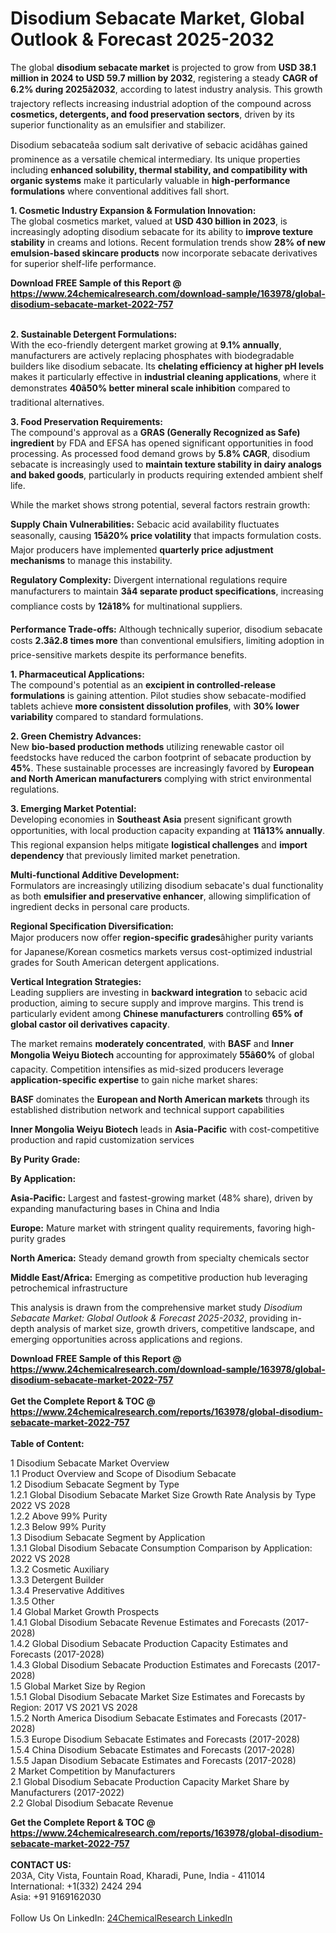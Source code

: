<h1>Disodium Sebacate Market, Global Outlook &amp; Forecast 2025-2032</h1><p>The global <strong>disodium sebacate market</strong> is projected to grow from <strong>USD 38.1 million in 2024 to USD 59.7 million by 2032</strong>, registering a steady <strong>CAGR of 6.2% during 2025â2032</strong>, according to latest industry analysis. This growth trajectory reflects increasing industrial adoption of the compound across <strong>cosmetics, detergents, and food preservation sectors</strong>, driven by its superior functionality as an emulsifier and stabilizer.</p><p>Disodium sebacateâa sodium salt derivative of sebacic acidâhas gained prominence as a versatile chemical intermediary. Its unique properties including <strong>enhanced solubility, thermal stability, and compatibility with organic systems</strong> make it particularly valuable in <strong>high-performance formulations</strong> where conventional additives fall short.</p><p><strong>1. Cosmetic Industry Expansion &amp; Formulation Innovation:</strong><br>
The global cosmetics market, valued at <strong>USD 430 billion in 2023</strong>, is increasingly adopting disodium sebacate for its ability to <strong>improve texture stability</strong> in creams and lotions. Recent formulation trends show <strong>28% of new emulsion-based skincare products</strong> now incorporate sebacate derivatives for superior shelf-life performance.</p><div><b>Download FREE Sample of this Report @ 
            <a href="https://www.24chemicalresearch.com/download-sample/163978/global-disodium-sebacate-market-2022-757">
            https://www.24chemicalresearch.com/download-sample/163978/global-disodium-sebacate-market-2022-757</a></b></div><br><p><strong>2. Sustainable Detergent Formulations:</strong><br>
With the eco-friendly detergent market growing at <strong>9.1% annually</strong>, manufacturers are actively replacing phosphates with biodegradable builders like disodium sebacate. Its <strong>chelating efficiency at higher pH levels</strong> makes it particularly effective in <strong>industrial cleaning applications</strong>, where it demonstrates <strong>40â50% better mineral scale inhibition</strong> compared to traditional alternatives.</p><p><strong>3. Food Preservation Requirements:</strong><br>
The compound's approval as a <strong>GRAS (Generally Recognized as Safe) ingredient</strong> by FDA and EFSA has opened significant opportunities in food processing. As processed food demand grows by <strong>5.8% CAGR</strong>, disodium sebacate is increasingly used to <strong>maintain texture stability in dairy analogs and baked goods</strong>, particularly in products requiring extended ambient shelf life.</p><p>While the market shows strong potential, several factors restrain growth:</p><p><strong>Supply Chain Vulnerabilities:</strong> Sebacic acid availability fluctuates seasonally, causing <strong>15â20% price volatility</strong> that impacts formulation costs. Major producers have implemented <strong>quarterly price adjustment mechanisms</strong> to manage this instability.</p><p><strong>Regulatory Complexity:</strong> Divergent international regulations require manufacturers to maintain <strong>3â4 separate product specifications</strong>, increasing compliance costs by <strong>12â18%</strong> for multinational suppliers.</p><p><strong>Performance Trade-offs:</strong> Although technically superior, disodium sebacate costs <strong>2.3â2.8 times more</strong> than conventional emulsifiers, limiting adoption in price-sensitive markets despite its performance benefits.</p><p><strong>1. Pharmaceutical Applications:</strong><br>
The compound's potential as an <strong>excipient in controlled-release formulations</strong> is gaining attention. Pilot studies show sebacate-modified tablets achieve <strong>more consistent dissolution profiles</strong>, with <strong>30% lower variability</strong> compared to standard formulations.</p><p><strong>2. Green Chemistry Advances:</strong><br>
New <strong>bio-based production methods</strong> utilizing renewable castor oil feedstocks have reduced the carbon footprint of sebacate production by <strong>45%</strong>. These sustainable processes are increasingly favored by <strong>European and North American manufacturers</strong> complying with strict environmental regulations.</p><p><strong>3. Emerging Market Potential:</strong><br>
Developing economies in <strong>Southeast Asia</strong> present significant growth opportunities, with local production capacity expanding at <strong>11â13% annually</strong>. This regional expansion helps mitigate <strong>logistical challenges</strong> and <strong>import dependency</strong> that previously limited market penetration.</p><p><strong>Multi-functional Additive Development:</strong><br>
	Formulators are increasingly utilizing disodium sebacate's dual functionality as both <strong>emulsifier and preservative enhancer</strong>, allowing simplification of ingredient decks in personal care products.</p><p><strong>Regional Specification Diversification:</strong><br>
	Major producers now offer <strong>region-specific grades</strong>âhigher purity variants for Japanese/Korean cosmetics markets versus cost-optimized industrial grades for South American detergent applications.</p><p><strong>Vertical Integration Strategies:</strong><br>
	Leading suppliers are investing in <strong>backward integration</strong> to sebacic acid production, aiming to secure supply and improve margins. This trend is particularly evident among <strong>Chinese manufacturers</strong> controlling <strong>65% of global castor oil derivatives capacity</strong>.</p><p>The market remains <strong>moderately concentrated</strong>, with <strong>BASF</strong> and <strong>Inner Mongolia Weiyu Biotech</strong> accounting for approximately <strong>55â60%</strong> of global capacity. Competition intensifies as mid-sized producers leverage <strong>application-specific expertise</strong> to gain niche market shares:</p><p><strong>BASF</strong> dominates the <strong>European and North American markets</strong> through its established distribution network and technical support capabilities</p><p><strong>Inner Mongolia Weiyu Biotech</strong> leads in <strong>Asia-Pacific</strong> with cost-competitive production and rapid customization services</p><p><strong>By Purity Grade:</strong></p><p><strong>By Application:</strong></p><p><strong>Asia-Pacific:</strong> Largest and fastest-growing market (48% share), driven by expanding manufacturing bases in China and India</p><p><strong>Europe:</strong> Mature market with stringent quality requirements, favoring high-purity grades</p><p><strong>North America:</strong> Steady demand growth from specialty chemicals sector</p><p><strong>Middle East/Africa:</strong> Emerging as competitive production hub leveraging petrochemical infrastructure</p><p>This analysis is drawn from the comprehensive market study <em>Disodium Sebacate Market: Global Outlook &amp; Forecast 2025-2032</em>, providing in-depth analysis of market size, growth drivers, competitive landscape, and emerging opportunities across applications and regions.</p><div><b>Download FREE Sample of this Report @ 
            <a href="https://www.24chemicalresearch.com/download-sample/163978/global-disodium-sebacate-market-2022-757">
            https://www.24chemicalresearch.com/download-sample/163978/global-disodium-sebacate-market-2022-757</a></b></div><br><div><b>Get the Complete Report & TOC @ 
            <a href="https://www.24chemicalresearch.com/reports/163978/global-disodium-sebacate-market-2022-757">
            https://www.24chemicalresearch.com/reports/163978/global-disodium-sebacate-market-2022-757</a></b></div><br>
            <b>Table of Content:</b><p>1 Disodium Sebacate Market Overview<br />
    1.1 Product Overview and Scope of Disodium Sebacate<br />
    1.2 Disodium Sebacate Segment by Type<br />
        1.2.1 Global Disodium Sebacate Market Size Growth Rate Analysis by Type 2022 VS 2028<br />
        1.2.2 Above 99% Purity<br />
        1.2.3 Below 99% Purity<br />
    1.3 Disodium Sebacate Segment by Application<br />
        1.3.1 Global Disodium Sebacate Consumption Comparison by Application: 2022 VS 2028<br />
        1.3.2 Cosmetic Auxiliary<br />
        1.3.3 Detergent Builder<br />
        1.3.4 Preservative Additives<br />
        1.3.5 Other<br />
    1.4 Global Market Growth Prospects<br />
        1.4.1 Global Disodium Sebacate Revenue Estimates and Forecasts (2017-2028)<br />
        1.4.2 Global Disodium Sebacate Production Capacity Estimates and Forecasts (2017-2028)<br />
        1.4.3 Global Disodium Sebacate Production Estimates and Forecasts (2017-2028)<br />
    1.5 Global Market Size by Region<br />
        1.5.1 Global Disodium Sebacate Market Size Estimates and Forecasts by Region: 2017 VS 2021 VS 2028<br />
        1.5.2 North America Disodium Sebacate Estimates and Forecasts (2017-2028)<br />
        1.5.3 Europe Disodium Sebacate Estimates and Forecasts (2017-2028)<br />
        1.5.4 China Disodium Sebacate Estimates and Forecasts (2017-2028)<br />
        1.5.5 Japan Disodium Sebacate Estimates and Forecasts (2017-2028)<br />
2 Market Competition by Manufacturers<br />
    2.1 Global Disodium Sebacate Production Capacity Market Share by Manufacturers (2017-2022)<br />
    2.2 Global Disodium Sebacate Revenue</p><div><b>Get the Complete Report & TOC @ 
            <a href="https://www.24chemicalresearch.com/reports/163978/global-disodium-sebacate-market-2022-757">
            https://www.24chemicalresearch.com/reports/163978/global-disodium-sebacate-market-2022-757</a></b></div><br><b>CONTACT US:</b><br>
            203A, City Vista, Fountain Road, Kharadi, Pune, India - 411014<br>
            International: +1(332) 2424 294<br>
            Asia: +91 9169162030 <br><br>
            Follow Us On LinkedIn: <a href="https://www.linkedin.com/company/24chemicalresearch/">24ChemicalResearch LinkedIn</a>